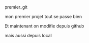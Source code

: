 premier_git

 mon premier projet tout se passe bien
 
 Et maintenant on modifie depuis github

 mais aussi depuis local

